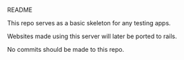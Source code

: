 README

This repo serves as a basic skeleton for any testing apps.

Websites made using this server will later be ported to rails.

No commits should be made to this repo.
